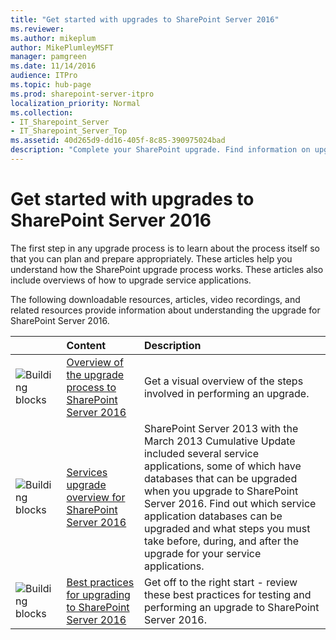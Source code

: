 ```yaml
---
title: "Get started with upgrades to SharePoint Server 2016"
ms.reviewer: 
ms.author: mikeplum
author: MikePlumleyMSFT
manager: pamgreen
ms.date: 11/14/2016
audience: ITPro
ms.topic: hub-page
ms.prod: sharepoint-server-itpro
localization_priority: Normal
ms.collection:
- IT_Sharepoint_Server
- IT_Sharepoint_Server_Top
ms.assetid: 40d265d9-dd16-405f-8c85-390975024bad
description: "Complete your SharePoint upgrade. Find information on upgrading databases and site collections from SharePoint Server 2013 to SharePoint Server 2016."
---
```


# Get started with upgrades to SharePoint Server 2016

  
The first step in any upgrade process is to learn about the process itself so that you can plan and prepare appropriately. These articles help you understand how the SharePoint upgrade process works. These articles also include overviews of how to upgrade service applications.
  
The following downloadable resources, articles, video recordings, and related resources provide information about understanding the upgrade for SharePoint Server 2016.
  
  
||**Content**|**Description**|
|:-----|:-----|:-----|
|![Building blocks](../media/mod_icon_buildingblock_M.png)|[Overview of the upgrade process to SharePoint Server 2016](overview-of-the-upgrade-process.md) <br/> |Get a visual overview of the steps involved in performing an upgrade.  <br/> |
|![Building blocks](../media/mod_icon_buildingblock_M.png)|[Services upgrade overview for SharePoint Server 2016](overview-of-the-services-upgrade-process.md) <br/> |SharePoint Server 2013 with the March 2013 Cumulative Update included several service applications, some of which have databases that can be upgraded when you upgrade to SharePoint Server 2016. Find out which service application databases can be upgraded and what steps you must take before, during, and after the upgrade for your service applications.  <br/> |
|![Building blocks](../media/mod_icon_buildingblock_M.png)|[Best practices for upgrading to SharePoint Server 2016](best-practices-for-upgrade.md) <br/> |Get off to the right start - review these best practices for testing and performing an upgrade to SharePoint Server 2016.  <br/> |
   


